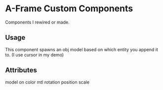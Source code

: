 # A-Frame Custom Components

Components I rewired or made.

## Usage 

This component spawns an obj model based on which entity you append it to. (I use cursor in my demo)
<script src="../path/spawnerobj.js"></script>



<a-entity cursor="fuse: true; maxDistance: 1.5;" geometry="primitive: ring; radiusInner: 0.00; radiusOuter: 0.02" material="color: black" position="0 0 -2" spawner="model: ../images/manatee.obj; on: mousedown, touchstart; color: grey"></a-entity>

## Attributes

model
on
color
mtl
rotation
position
scale
